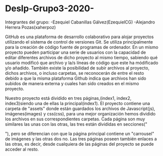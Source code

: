 # Deslp-Grupo3-2020-
Integrantes del grupo:
-Ezequiel Cabanillas Gálvez(EzequielCG)
-Alejandro Herrera Pozas(xaherpoz)

GitHub es una plataforma de desarrollo colaborativo para alojar proyectos utilizando el sistema de control de versiones Git. Se utiliza principalmente para la creación de código fuente de programas de ordenador. 
En un mismo proyecto pueden participar una serie de usuarios con la capacidad de editar diferentes archivos de dicho proyecto al mismo tiempo, sabiendo qué usuario modificó que archivo y la/s líneas de código que este ha módificado y/o añadido. También existe la posibilidad de subir archivos al proyecto, dichos archivos, o incluso carpetas, se reconocerán de entre el resto debido a que la misma plataforma Github indica que archivos han sido subidos de manera externa y cuales han sido creados en el mismo proyecto.

Nuestro proyecto está dividido en tres páginas,(index1, index2, index3)siendo una de ellas la principal(index1). El proyecto contiene una carpeta de "assets" donde están guardados los archivos de Javascript(js), imágenes(images) y css(css), para una mejor organización hemos dividido los archivos en sus correspondientes carpetas. Cada página son muy similares las unas con las otras, las tres están divididas en secciones("<section>"), pero se diferencian con que la página principal contiene un "carrousel" de imágenes y las otras dos no. Las tres páginas poseen también enlaces a las otras, es decir, desde cualquiera de las páginas del proyecto se puede acceder al resto.
